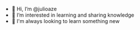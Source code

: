 - 👋 Hi, I’m @julioaze
- 👀 I’m interested in learning and sharing knowledge
- 🌱 I'm always looking to learn something new



<!---
julioaze/julioaze is a ✨ special ✨ repository because its `README.md` (this file) appears on your GitHub profile.
You can click the Preview link to take a look at your changes.
--->
